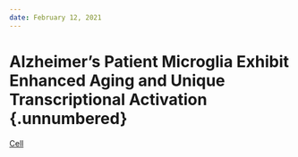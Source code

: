 ```yaml
---
date: February 12, 2021
---
```


# Alzheimer’s Patient Microglia Exhibit Enhanced Aging and Unique Transcriptional Activation {.unnumbered}

[Cell](https://doi.org/10.1016/j.celrep.2020.107843)
